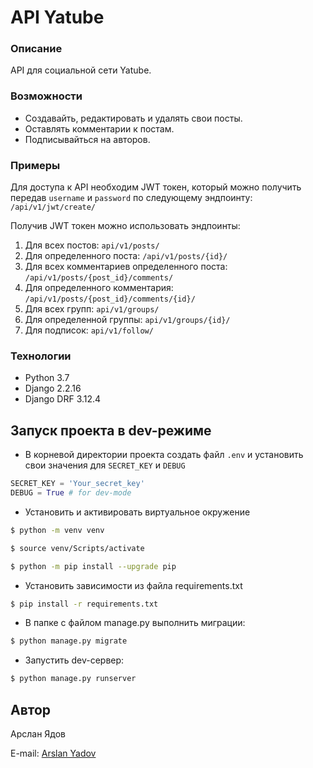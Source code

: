 # API Yatube
### Описание
API для социальной сети Yatube.
### Возможности
* Создавайть, редактировать и удалять свои посты.
* Оставлять комментарии к постам.
* Подписывайться на авторов.
### Примеры
Для доступа к API необходим JWT токен, который можно получить передав ```username``` и ```password``` по следующему эндпоинту:
```/api/v1/jwt/create/```

Получив JWT токен можно использовать эндпоинты:
1. Для всех постов:
```api/v1/posts/```
2. Для определенного поста:
```/api/v1/posts/{id}/```
3. Для всех комментариев определенного поста:
```/api/v1/posts/{post_id}/comments/```
4. Для определенного комментария:
```/api/v1/posts/{post_id}/comments/{id}/```
5. Для всех групп:
```api/v1/groups/```
6. Для определенной группы:
```api/v1/groups/{id}/```
7. Для подписок:
```api/v1/follow/```

### Технологии
* Python 3.7
* Django 2.2.16
* Django DRF 3.12.4
## Запуск проекта в dev-режиме
- В корневой директории проекта создать файл ```.env``` и установить свои значения для ```SECRET_KEY``` и ```DEBUG```
``` PYTHON
SECRET_KEY = 'Your_secret_key'
DEBUG = True # for dev-mode
```
- Установить и активировать виртуальное окружение
``` bash
$ python -m venv venv
```
``` bash
$ source venv/Scripts/activate
```
``` bash
$ python -m pip install --upgrade pip
``` 
- Установить зависимости из файла requirements.txt
``` bash
$ pip install -r requirements.txt
```
- В папке с файлом manage.py выполнить миграции:
``` bash
$ python manage.py migrate
```
- Запустить dev-сервер:
``` bash python
$ python manage.py runserver
```
## Автор
Арслан Ядов

E-mail: [Arslan Yadov](mailto:arslanyadov@yandex.ru?subject=%20API%20Yatube)
